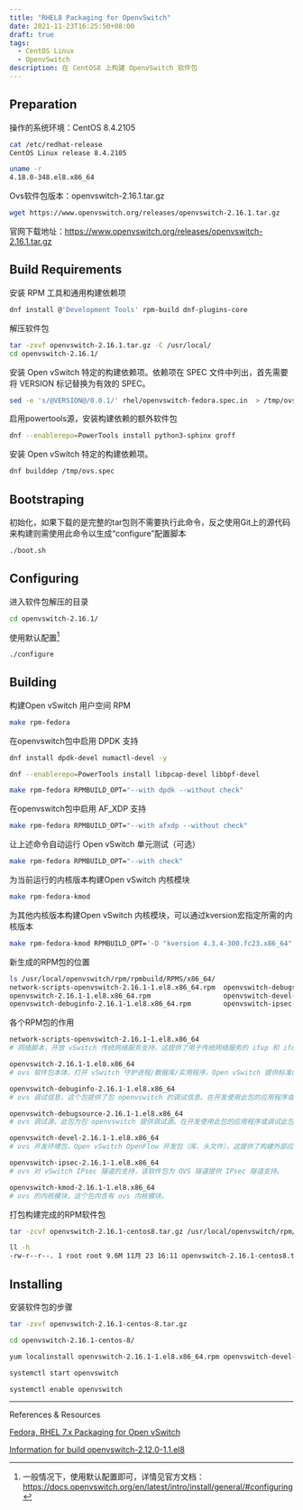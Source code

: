 ```yaml
---
title: "RHEL8 Packaging for OpenvSwitch"
date: 2021-11-23T16:25:50+08:00
draft: true
tags:
  - CentOS Linux
  - OpenvSwitch
description: 在 CentOS8 上构建 OpenvSwitch 软件包
---
```


## Preparation

操作的系统环境：CentOS 8.4.2105

```bash
cat /etc/redhat-release 
CentOS Linux release 8.4.2105
```

```bash
uname -r
4.18.0-348.el8.x86_64
```

Ovs软件包版本：openvswitch-2.16.1.tar.gz

```bash
wget https://www.openvswitch.org/releases/openvswitch-2.16.1.tar.gz
```

官网下载地址：https://www.openvswitch.org/releases/openvswitch-2.16.1.tar.gz

## Build Requirements

安装 RPM 工具和通用构建依赖项

```bash
dnf install @'Development Tools' rpm-build dnf-plugins-core
```

解压软件包

```bash
tar -zxvf openvswitch-2.16.1.tar.gz -C /usr/local/
cd openvswitch-2.16.1/
```

安装 Open vSwitch 特定的构建依赖项。依赖项在 SPEC 文件中列出，首先需要将 VERSION 标记替换为有效的 SPEC。

```bash
sed -e 's/@VERSION@/0.0.1/' rhel/openvswitch-fedora.spec.in  > /tmp/ovs.spec
```

启用powertools源，安装构建依赖的额外软件包

```bash
dnf --enablerepo=PowerTools install python3-sphinx groff
```

安装 Open vSwitch 特定的构建依赖项。

```bash
dnf builddep /tmp/ovs.spec
```

## Bootstraping

初始化，如果下载的是完整的tar包则不需要执行此命令，反之使用Git上的源代码来构建则需使用此命令以生成“configure”配置脚本

```bash
./boot.sh
```

## Configuring

进入软件包解压的目录

```bash
cd openvswitch-2.16.1/
```

使用默认配置[^1]

```bash
./configure
```

## Building

构建Open vSwitch 用户空间 RPM

```bash
make rpm-fedora
```

在openvswitch包中启用 DPDK 支持

```bash
dnf install dpdk-devel numactl-devel -y
```

```bash
dnf --enablerepo=PowerTools install libpcap-devel libbpf-devel
```

```bash
make rpm-fedora RPMBUILD_OPT="--with dpdk --without check"
```

在openvswitch包中启用 AF_XDP 支持

```bash
make rpm-fedora RPMBUILD_OPT="--with afxdp --without check"
```

让上述命令自动运行 Open vSwitch 单元测试（可选）

```bash
make rpm-fedora RPMBUILD_OPT="--with check"
```

为当前运行的内核版本构建Open vSwitch 内核模块

```bash
make rpm-fedora-kmod
```

为其他内核版本构建Open vSwitch 内核模块，可以通过kversion宏指定所需的内核版本

```bash
make rpm-fedora-kmod RPMBUILD_OPT='-D "kversion 4.3.4-300.fc23.x86_64"'
```

新生成的RPM包的位置

```bash
ls /usr/local/openvswitch/rpm/rpmbuild/RPMS/x86_64/
network-scripts-openvswitch-2.16.1-1.el8.x86_64.rpm  openvswitch-debugsource-2.16.1-1.el8.x86_64.rpm  openvswitch-kmod-2.16.1-1.el8.x86_64.rpm
openvswitch-2.16.1-1.el8.x86_64.rpm                  openvswitch-devel-2.16.1-1.el8.x86_64.rpm
openvswitch-debuginfo-2.16.1-1.el8.x86_64.rpm        openvswitch-ipsec-2.16.1-1.el8.x86_64.rpm
```

各个RPM包的作用

```bash
network-scripts-openvswitch-2.16.1-1.el8.x86_64
# 网络脚本，开放 vSwitch 传统网络服务支持，这提供了用于传统网络服务的 ifup 和 ifdown 脚本。

openvswitch-2.16.1-1.el8.x86_64
# ovs 软件包本体，打开 vSwitch 守护进程/数据库/实用程序，Open vSwitch 提供标准的网络桥接功能并支持 OpenFlow 协议，以实现对流量的远程逐流控制。

openvswitch-debuginfo-2.16.1-1.el8.x86_64
# ovs 调试信息，这个包提供了包 openvswitch 的调试信息。在开发使用此包的应用程序或调试此包时，调试信息很有用。

openvswitch-debugsource-2.16.1-1.el8.x86_64
# ovs 调试源，此包为包 openvswitch 提供调试源。在开发使用此包的应用程序或调试此包时，调试源非常有用。

openvswitch-devel-2.16.1-1.el8.x86_64
# ovs 开发环境包，Open vSwitch OpenFlow 开发包（库、头文件），这提供了构建外部应用程序所需的静态库、libopenswitch.a 和 openvswitch 头文件。

openvswitch-ipsec-2.16.1-1.el8.x86_64
# ovs 对 vSwitch IPsec 隧道的支持，该软件包为 OVS 隧道提供 IPsec 隧道支持。

openvswitch-kmod-2.16.1-1.el8.x86_64
# ovs 的内核模块，这个包内含有 ovs 内核模块。
```

打包构建完成的RPM软件包

```bash
tar -zcvf openvswitch-2.16.1-centos8.tar.gz /usr/local/openvswitch/rpm/rpmbuild/RPMS/x86_64/

ll -h
-rw-r--r--. 1 root root 9.6M 11月 23 16:11 openvswitch-2.16.1-centos8.tar.gz
```

## Installing

安装软件包的步骤

```bash
tar -zxvf openvswitch-2.16.1-centos-8.tar.gz
```

```bash
cd openvswitch-2.16.1-centos-8/
```

```bash
yum localinstall openvswitch-2.16.1-1.el8.x86_64.rpm openvswitch-devel-2.16.1-1.el8.x86_64.rpm
```

```bash
systemctl start openvswitch
```

```bash
systemctl enable openvswitch
```

---

References & Resources

[Fedora, RHEL 7.x Packaging for Open vSwitch](https://docs.openvswitch.org/en/latest/intro/install/fedora/?highlight=build%20openvswitch)

[Information for build openvswitch-2.12.0-1.1.el8](https://cbs.centos.org/koji/buildinfo?buildID=30269)

[^1]: 一般情况下，使用默认配置即可，详情见官方文档：https://docs.openvswitch.org/en/latest/intro/install/general/#configuring
